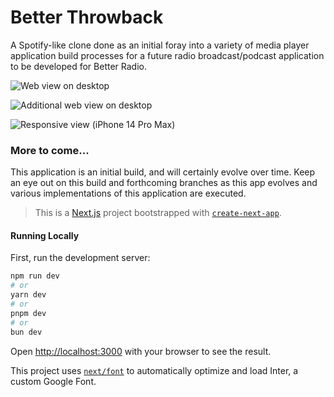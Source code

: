 # Better Throwback

A Spotify-like clone done as an initial foray into a variety of media player application build processes for a future radio broadcast/podcast application to be developed for Better Radio.

![Web view on desktop](https://i.imgur.com/kktEPHV.png)

![Additional web view on desktop](https://i.imgur.com/bO25bxf.png)

![Responsive view (iPhone 14 Pro Max)](https://i.imgur.com/tnVlUKv.png)


### More to come...

This application is an initial build, and will certainly evolve over time. Keep an eye out on this build and forthcoming branches as this app evolves and various implementations of this application are executed.


> This is a [Next.js](https://nextjs.org/) project bootstrapped with [`create-next-app`](https://github.com/vercel/next.js/tree/canary/packages/create-next-app).

#### Running Locally

First, run the development server:

```bash
npm run dev
# or
yarn dev
# or
pnpm dev
# or
bun dev
```

Open [http://localhost:3000](http://localhost:3000) with your browser to see the result.

This project uses [`next/font`](https://nextjs.org/docs/basic-features/font-optimization) to automatically optimize and load Inter, a custom Google Font.